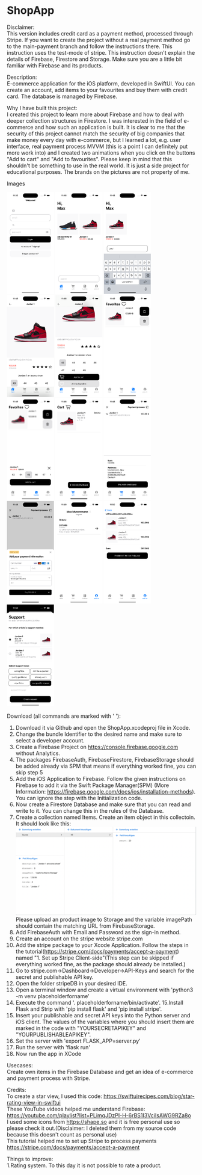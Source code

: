 # ShopApp
Disclaimer:<br/>
This version includes credit card as a payment method, processed through Stripe. If you want to create the project without a real payment method go to the main-payment branch and follow the instructions there. This instruction uses the test-mode of stripe. This instruction doesn't explain the details of Firebase, Firestore and Storage. Make sure you are a little bit familiar with Firebase and its products.

Description:<br/>
E-commerce application for the iOS platform, developed in SwiftUI. You can create an account, add items to your favourites and buy them with credit card. The database is managed by Firebase.<br/>

Why I have built this project:<br/>
I created this project to learn more about Firebase and how to deal with deeper collection structures in Firestore. I was interested in the field of e-commerce and how such an application is built. It is clear to me that the security of this project cannot match the security of big companies that make money every day with e-commerce, but I learned a lot, e.g. user interface, real payment process MVVM (this is a point I can definitely put more work into) and I created two animations when you click on the buttons "Add to cart" and "Add to favourites". Please keep in mind that this shouldn't be something to use in the real world. It is just a side project for educational purposes. The brands on the pictures are not property of me.<br/>

Images<br/>

<img src="/Images/LoginPage.png" width="125" height="auto">
<img src="/Images/HomeView.png" width="125" height="auto">
<img src="/Images/Searchbar.png" width="125" height="auto">
<img src="/Images/ItemDetail.png" width="125" height="auto">
<img src="/Images/ItemDetailButton.png" width="125" height="auto">
<img src="/Images/FavoritesPage.png" width="125" height="auto">
<img src="/Images/FavoritesAddToCart.png" width="125" height="auto">
<img src="/Images/CartOverview.png" width="125" height="auto">
<img src="/Images/PaymentOverview.png" width="125" height="auto">
<img src="/Images/StripePayment.png" width="125" height="auto">
<img src="/Images/Order.png" width="125" height="auto">
<img src="/Images/OrderOverview.png" width="125" height="auto">
<img src="/Images/Support.png" width="125" height="auto">

<br/>

Download (all commands are marked with ' '):<br/>
1. Download it via Github and open the ShopApp.xcodeproj file in Xcode.
2. Change the bundle Identifier to the desired name and make sure to select a developer account.
3. Create a Firebase Project on https://console.firebase.google.com without Analytics.
4. The packages FirebaseAuth, FirebaseFirestore, FirebaseStorage should be added already via SPM that means if everything worked fine, you can skip step 5<br>
5. Add the iOS Application to Firebase. Follow the given instructions on Firebase to add it via the Swift Package Manager(SPM) (More Information: https://firebase.google.com/docs/ios/installation-methods). You can ignore the step with the Initialization code.
6. Now create a Firestore Database and make sure that you can read and write to it. You can change this in the rules of the Database.
7. Create a collection named Items. Create an item object in this collectoin. It should look like this: ![](Images/explanationImage.png) Please upload an product image to Storage and the variable imagePath should contain the matching URL from FirebaseStorage.
8. Add FirebaseAuth with Email and Password as the sign-in method.
9. Create an account on the stripe website stripe.com
10. Add the stripe package to your Xcode Application. Follow the steps in the tutorial(https://stripe.com/docs/payments/accept-a-payment) named "1. Set up Stripe Client-side"(This step can be skipped if everything worked fine, as the package should already be installed.) 
11. Go to stripe.com->Dashboard->Developer->API-Keys and search for the secret and publishable API key.
12. Open the folder stripeDB in your desired IDE.
13. Open a terminal window and create a virtual environment with 'python3 -m venv placeholderforname'
14. Execute the command '. placeholderforname/bin/activate'.
15.Install Flask and Strip with 'pip install flask' and 'pip install stripe'.
16. Insert your publishable and secret API keys into the Python server and iOS client. The values of the variables where you should insert them are marked in the code with "YOURSECRETAPIKEY" and "YOURPUBLISHABLEAPIKEY".
17. Set the server with 'export FLASK_APP=server.py'
18. Run the server with 'flask run'
19. Now run the app in XCode

Usecases:<br/>
Create own items in the Firebase Database and get an idea of e-commerce and payment process with Stripe.<br/>

Credits:<br/>
To create a star view, I used this code: https://swiftuirecipes.com/blog/star-rating-view-in-swiftui<br/>
These YouTube videos helped me understand Firebase: https://youtube.com/playlist?list=PLimqJDzPI-H-6rBS1I3VciIsAWG9RZa8o<br/>
I used some icons from https://shape.so and it is free personal use so please check it out.(Disclaimer: I deleted them from my source code because this doesn't count as personal use)<br/>
This tutorial helped me to set up Stripe to process payments https://stripe.com/docs/payments/accept-a-payment<br/>

Things to improve: <br/>
1.Rating system. To this day it is not possible to rate a product.

